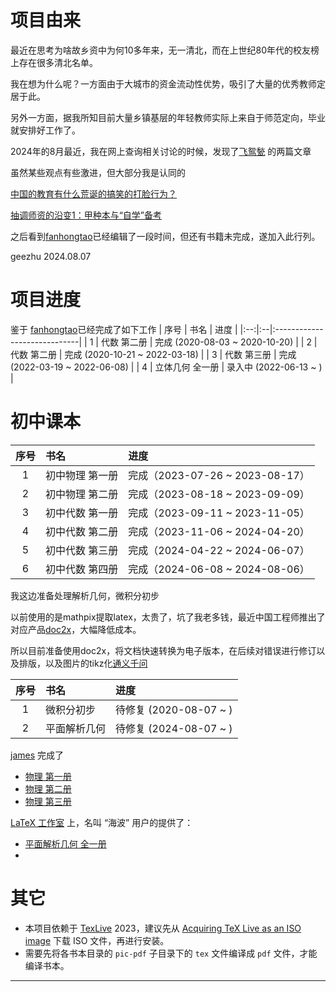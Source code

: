 # 项目由来

最近在思考为啥故乡资中为何10多年来，无一清北，而在上世纪80年代的校友榜上存在很多清北名单。

我在想为什么呢？一方面由于大城市的资金流动性优势，吸引了大量的优秀教师定居于此。

另外一方面，据我所知目前大量乡镇基层的年轻教师实际上来自于师范定向，毕业就安排好工作了。

2024年的8月最近，我在网上查询相关讨论的时候，发现了[飞鸳甃](https://www.zhihu.com/people/fei-yuan-zhou-13) 的两篇文章

虽然某些观点有些激进，但大部分我是认同的

[中国的教育有什么荒诞的搞笑的打脸行为？
](https://zhuanlan.zhihu.com/p/698702248?utm_psn=1779320672948768768)

[抽调师资的沿变1：甲种本与“自学”备考](https://zhuanlan.zhihu.com/p/677374816)

之后看到[fanhongtao](https://github.com/fanhongtao/ebooks)已经编辑了一段时间，但还有书籍未完成，遂加入此行列。

geezhu 2024.08.07

# 项目进度
鉴于 [fanhongtao](https://github.com/fanhongtao/ebooks)已经完成了如下工作
| 序号 | 书名 | 进度                           |
|:--:|:--|:-----------------------------|
| 1 | 代数 第二册 | 完成 (2020-08-03 ~ 2020-10-20) |
| 2 | 代数 第二册 | 完成 (2020-10-21 ~ 2022-03-18) |
| 3 | 代数 第三册 | 完成 (2022-03-19 ~ 2022-06-08) |
| 4 | 立体几何 全一册 | 录入中 (2022-06-13 ~ )          |

# 初中课本

| 序号 | 书名 | 进度 |
|:--:|:--|:--|
| 1 | 初中物理 第一册 | 完成（2023-07-26 ~ 2023-08-17） |
| 2 | 初中物理 第二册 | 完成（2023-08-18 ~ 2023-09-09） |
| 3 | 初中代数 第一册 | 完成（2023-09-11 ~ 2023-11-05） |
| 4 | 初中代数 第二册 | 完成（2023-11-06 ~ 2024-04-20） |
| 5 | 初中代数 第三册 | 完成（2024-04-22 ~ 2024-06-07） |
| 6 | 初中代数 第四册 | 完成（2024-06-08 ~ 2024-08-06） |

我这边准备处理解析几何，微积分初步

以前使用的是mathpix提取latex，太贵了，坑了我老多钱，最近中国工程师推出了对应产品[doc2x](https://doc2x.noedgeai.com/)，大幅降低成本。

所以目前准备使用doc2x，将文档快速转换为电子版本，在后续对错误进行修订以及排版，以及图片的tikz化[通义千问](https://tongyi.aliyun.com/qianwen/)



| 序号 | 书名 | 进度                  |
|:--:|:--|:--------------------|
| 1 | 微积分初步 | 待修复 (2020-08-07 ~ ) |
| 2 | 平面解析几何 | 待修复 (2024-08-07 ~ )  |




[james](https://github.com/jamesfang8499/) 完成了

* [物理 第一册](https://github.com/jamesfang8499/physics1)
* [物理 第二册](https://github.com/jamesfang8499/physics2)
* [物理 第三册](https://github.com/jamesfang8499/physics3)

[LaTeX 工作室](https://www.latexstudio.net/) 上，名叫 “海波” 用户的提供了：

* [平面解析几何 全一册](https://www.latexstudio.net/index/details/index/mid/2401.html)
* 
# 其它

* 本项目依赖于 [TexLive](http://tug.org/texlive/) 2023，建议先从 [Acquiring TeX Live as an ISO image](http://tug.org/texlive/acquire-iso.html) 下载 ISO 文件，再进行安装。
* 需要先将各书本目录的 `pic-pdf` 子目录下的 `tex` 文件编译成 `pdf` 文件，才能编译书本。
---




